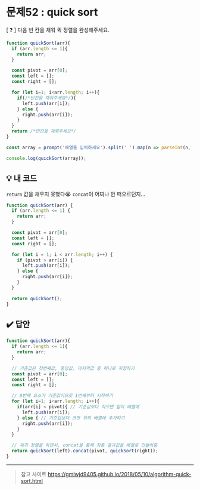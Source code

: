 # 문제52 : quick sort

[ ❓ ] 다음 빈 칸을 채워 퀵 정렬을 완성해주세요.

```js
function quickSort(arr){
  if (arr.length <= 1){
    return arr;
  }

  const pivot = arr[0];
  const left = [];
  const right = [];

  for (let i=1; i<arr.length; i++){
    if(/*빈칸을 채워주세요*/){
      left.push(arr[i]);
    } else {
      right.push(arr[i]);
    }
  }
  return /*빈칸을 채워주세요*/
}

const array = prompt('배열을 입력하세요').split(' ').map(n => parseInt(n, 10));

console.log(quickSort(array));
```


## 💡 내 코드
`return` 값을 채우지 못했다😭 `concat`이 어찌나 안 떠오르던지... 

```js
function quickSort(arr) {
  if (arr.length <= 1) {
    return arr;
  }

  const pivot = arr[0]; 
  const left = [];
  const right = [];

  for (let i = 1; i < arr.length; i++) {
    if (pivot > arr[i]) {  
      left.push(arr[i]);
    } else { 
      right.push(arr[i]);
    }
  }

  return quickSort();
}
```


## ✔️ 답안
```js
function quickSort(arr){
  if (arr.length <= 1){
    return arr;
  }

  // 기준값은 첫번째값, 중앙값, 마지막값 중 하나로 지정하기 
  const pivot = arr[0];
  const left = [];
  const right = [];

  // 0번째 요소가 기준값이므로 1번째부터 시작하기 
  for (let i=1; i<arr.length; i++){
    if(arr[i] < pivot){ // 기준값보다 작으면 앞의 배열에 
      left.push(arr[i]);
    } else { // 기준값보다 크면 뒤의 배열에 추가하기 
      right.push(arr[i]);
    }
  }

  // 재귀 정렬을 하면서, concat을 통해 최종 결과값을 배열로 만들어줌
  return quickSort(left).concat(pivot, quickSort(right));
}
```


---
> 참고 사이트
> https://gmlwjd9405.github.io/2018/05/10/algorithm-quick-sort.html